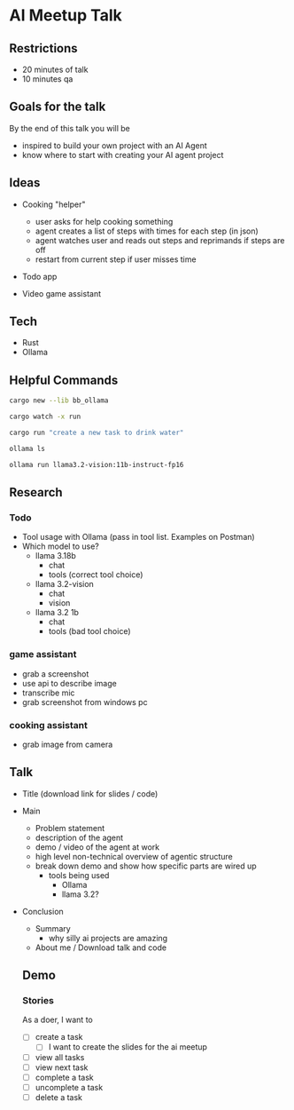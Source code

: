 # AI Meetup Talk

## Restrictions

- 20 minutes of talk
- 10 minutes qa

## Goals for the talk

By the end of this talk you will be

- inspired to build your own project with an AI Agent
- know where to start with creating your AI agent project

## Ideas

- Cooking "helper"
  - user asks for help cooking something
  - agent creates a list of steps with times for each step (in json)
  - agent watches user and reads out steps and reprimands if steps are off
  - restart from current step if user misses time
- Todo app

- Video game assistant

## Tech

- Rust
- Ollama

## Helpful Commands

```bash
cargo new --lib bb_ollama
```

```bash
cargo watch -x run
```

```bash
cargo run "create a new task to drink water"
```

```bash
ollama ls
```

```bash
ollama run llama3.2-vision:11b-instruct-fp16
```

## Research

### Todo

- Tool usage with Ollama (pass in tool list. Examples on Postman)
- Which model to use?
  - llama 3.18b
    - chat
    - tools (correct tool choice)
  - llama 3.2-vision
    - chat
    - vision
  - llama 3.2 1b
    - chat
    - tools (bad tool choice)

### game assistant

- grab a screenshot
- use api to describe image
- transcribe mic
- grab screenshot from windows pc

### cooking assistant

- grab image from camera

## Talk

- Title (download link for slides / code)
- Main
  - Problem statement
  - description of the agent
  - demo / video of the agent at work
  - high level non-technical overview of agentic structure
  - break down demo and show how specific parts are wired up
    - tools being used
      - Ollama
      - llama 3.2?
- Conclusion
  - Summary
    - why silly ai projects are amazing
  - About me / Download talk and code

  ## Demo

  ### Stories

  As a doer, I want to

  - [ ] create a task
    - [ ] I want to create the slides for the ai meetup
  - [ ] view all tasks
  - [ ] view next task
  - [ ] complete a task
  - [ ] uncomplete a task
  - [ ] delete a task
